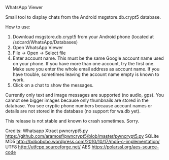 WhatsApp Viewer

Small tool to display chats from the Android msgstore.db.crypt5 database.

How to use:
1. Download msgstore.db.crypt5 from your Android phone (located at /sdcard/WhatsApp/Databases)
2. Open WhatsApp Viewer
3. File -> Open -> Select file
4. Enter account name. This must be the same Google account name used on your phone. If you have more than one account, try the first one. Make sure you enter the whole email address as account name. If you have trouble, sometimes leaving the account name empty is known to work.
5. Click on a chat to show the messages.

Currently only text and image messages are supported (no audio, gps).
You cannot see bigger images because only thumbnails are stored in the database.
You see cryptic phone numbers because account names or details are not stored in the database (no support for wa.db yet).

This release is not stable and known to crash sometimes. Sorry.

Credits:
	Whatsapp Xtract
	pwncrypt5.py https://github.com/aramosf/pwncrypt5/blob/master/pwncrypt5.py
	SQLite
	MD5 http://bobobobo.wordpress.com/2010/10/17/md5-c-implementation/
	UTF8 http://utfcpp.sourceforge.net/
	AES https://polarssl.org/aes-source-code
